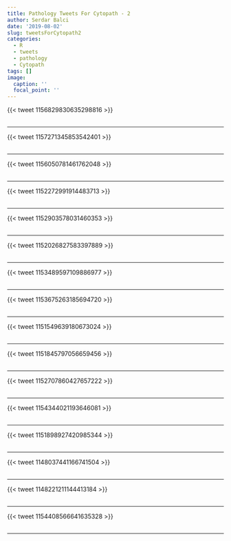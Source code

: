 ```yaml
---
title: Pathology Tweets For Cytopath - 2
author: Serdar Balci
date: '2019-08-02'
slug: tweetsForCytopath2
categories:
  - R
  - tweets
  - pathology
  - Cytopath
tags: []
image:
  caption: ''
  focal_point: ''
---
```



{{< tweet 1156829830635298816 >}}
<br>
<br>
<hr>
{{< tweet 1157271345853542401 >}}
<br>
<br>
<hr>
{{< tweet 1156050781461762048 >}}
<br>
<br>
<hr>
{{< tweet 1152272991914483713 >}}
<br>
<br>
<hr>
{{< tweet 1152903578031460353 >}}
<br>
<br>
<hr>
{{< tweet 1152026827583397889 >}}
<br>
<br>
<hr>
{{< tweet 1153489597109886977 >}}
<br>
<br>
<hr>
{{< tweet 1153675263185694720 >}}
<br>
<br>
<hr>
{{< tweet 1151549639180673024 >}}
<br>
<br>
<hr>
{{< tweet 1151845797056659456 >}}
<br>
<br>
<hr>
{{< tweet 1152707860427657222 >}}
<br>
<br>
<hr>
{{< tweet 1154344021193646081 >}}
<br>
<br>
<hr>
{{< tweet 1151898927420985344 >}}
<br>
<br>
<hr>
{{< tweet 1148037441166741504 >}}
<br>
<br>
<hr>
{{< tweet 1148221211144413184 >}}
<br>
<br>
<hr>
{{< tweet 1154408566641635328 >}}
<br>
<br>
<hr>
